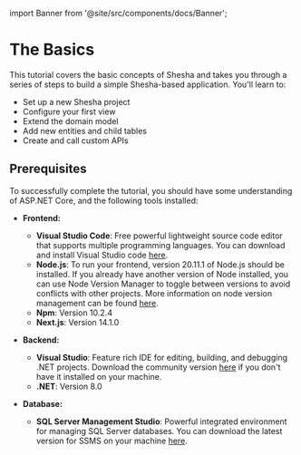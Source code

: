 import Banner from '@site/src/components/docs/Banner';

# The Basics

This tutorial covers the basic concepts of Shesha and takes you through a series of steps to build a simple Shesha-based application. You'll learn to:

- Set up a new Shesha project
- Configure your first view
- Extend the domain model
- Add new entities and child tables
- Create and call custom APIs

## Prerequisites

To successfully complete the tutorial, you should have some understanding of ASP.NET Core, and the following tools installed:

- **Frontend:**

  - **Visual Studio Code**: Free powerful lightweight source code editor that supports multiple programming languages. You can download and install Visual Studio code [here](https://code.visualstudio.com/Download).
  - **Node.js**: To run your frontend, version 20.11.1 of Node.js should be installed. If you already have another version of Node installed, you can use Node Version Manager to toggle between versions to avoid conflicts with other projects. More information on node version management can be found [here](https://github.com/nvm-sh/nvm).
  - **Npm**: Version 10.2.4
  - **Next.js**: Version 14.1.0

- **Backend:**

  - **Visual Studio**: Feature rich IDE for editing, building, and debugging .NET projects. Download the community version [here](https://visualstudio.microsoft.com/) if you don't have it installed on your machine.
  - **.NET**: Version 8.0

- **Database:**

  - **SQL Server Management Studio**: Powerful integrated environment for managing SQL Server databases. You can download the latest version for SSMS on your machine [here](https://learn.microsoft.com/en-us/sql/ssms/download-sql-server-management-studio-ssms?view=sql-server-ver16).